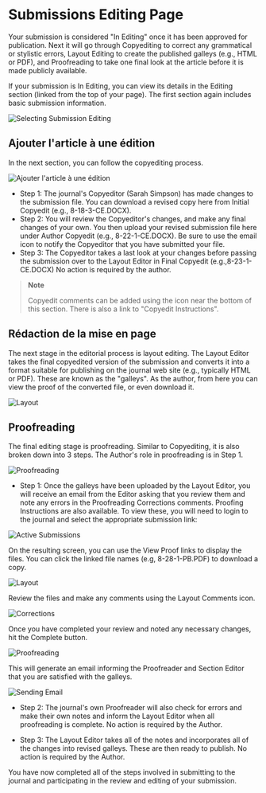 # Submissions Editing Page

Your submission is considered "In Editing" once it has been approved for publication. Next it will go through Copyediting to correct any grammatical or stylistic errors, Layout Editing to create the published galleys (e.g., HTML or PDF), and Proofreading to take one final look at the article before it is made publicly available.

If your submission is In Editing, you can view its details in the Editing section (linked from the top of your page). The first section again includes basic submission information.

![Selecting Submission Editing](images/chapter6/author_editing_1.png)

## Ajouter l'article à une édition

In the next section, you can follow the copyediting process.

![Ajouter l'article à une édition](images/chapter6/author_editing_2.png)

* Step 1: The journal's Copyeditor (Sarah Simpson) has made changes to the submission file. You can download a revised copy here from Initial Copyedit (e.g., 8-18-3-CE.DOCX).
*  Step 2: You will review the Copyeditor's changes, and make any final changes of your own. You then upload your revised submission file here under Author Copyedit (e.g., 8-22-1-CE.DOCX). Be sure to use the email icon to notify the Copyeditor that you have submitted your file.
*  Step 3: The Copyeditor takes a last look at your changes before passing the submission over to the Layout Editor in Final Copyedit (e.g.,8-23-1-CE.DOCX) No action is required by the author.
> **Note**
> 
> Copyedit comments can be added using the icon near the bottom of this section. There is also a link to "Copyedit Instructions".

## Rédaction de la mise en page

The next stage in the editorial process is layout editing. The Layout Editor takes the final copyedited version of the submission and converts it into a format suitable for publishing on the journal web site (e.g., typically HTML or PDF). These are known as the "galleys". As the author, from here you can view the proof of the converted file, or even download it.

![Layout](images/chapter6/author_layout_view.png)

## Proofreading

The final editing stage is proofreading. Similar to Copyediting, it is also broken down into 3 steps. The Author's role in proofreading is in Step 1.

![Proofreading](images/chapter6/author_proof_1.png)

* Step 1: Once the galleys have been uploaded by the Layout Editor, you will receive an email from the Editor asking that you review them and note any errors in the Proofreading Corrections comments. Proofing Instructions are also available. To view these, you will need to login to the journal and select the appropriate submission link:

![Active Submissions](images/chapter6/author_proof_2.png)

On the resulting screen, you can use the View Proof links to display the files. You can click the linked file names (e.g, 8-28-1-PB.PDF) to download a copy.

![Layout](images/chapter6/author_proof_3.png)

Review the files and make any comments using the Layout Comments icon.

![Corrections](images/chapter6/author_proof_4.png)

Once you have completed your review and noted any necessary changes, hit the Complete button.

![Proofreading](images/chapter6/author_proof_5.png)

This will generate an email informing the Proofreader and Section Editor that you are satisfied with the galleys.

![Sending Email](images/chapter6/author_proof_6.png)

* Step 2: The journal's own Proofreader will also check for errors and make their own notes and inform the Layout Editor when all proofreading is complete. No action is required by the Author.

* Step 3: The Layout Editor takes all of the notes and incorporates all of the changes into revised galleys. These are then ready to publish. No action is required by the Author.

You have now completed all of the steps involved in submitting to the journal and participating in the review and editing of your submission.
